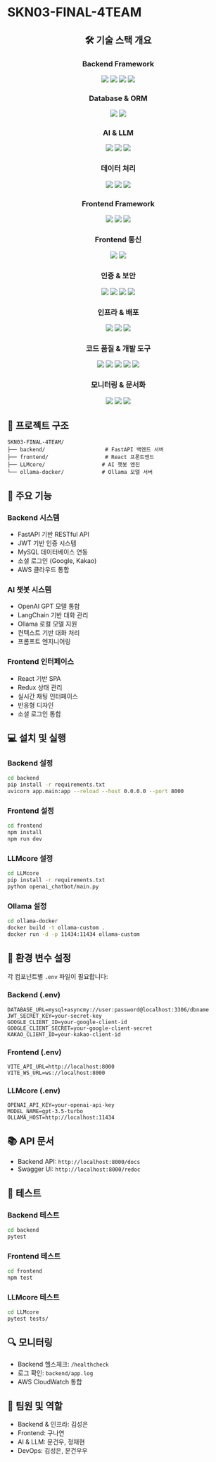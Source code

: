 # SKN03-FINAL-4TEAM

<div align="center">
  <h2>🛠 기술 스택 개요</h2>
  
  <h3>Backend Framework</h3>
  <img src="https://img.shields.io/badge/FastAPI-009688?style=for-the-badge&logo=FastAPI&logoColor=white">
  <img src="https://img.shields.io/badge/Python-3776AB?style=for-the-badge&logo=Python&logoColor=white">
  <img src="https://img.shields.io/badge/Pydantic-E92063?style=for-the-badge&logo=Pydantic&logoColor=white">
  <img src="https://img.shields.io/badge/Uvicorn-4051B5?style=for-the-badge&logo=Uvicorn&logoColor=white">
  <br>
  
  <h3>Database & ORM</h3>
  <img src="https://img.shields.io/badge/MySQL-4479A1?style=for-the-badge&logo=MySQL&logoColor=white">
  <img src="https://img.shields.io/badge/SQLAlchemy-D71F00?style=for-the-badge&logo=SQLAlchemy&logoColor=white">
  <br>
  
  <h3>AI & LLM</h3>
  <img src="https://img.shields.io/badge/OpenAI-412991?style=for-the-badge&logo=OpenAI&logoColor=white">
  <img src="https://img.shields.io/badge/LangChain-339933?style=for-the-badge&logo=Chain&logoColor=white">
  <img src="https://img.shields.io/badge/Ollama-FF4B4B?style=for-the-badge&logo=Ollama&logoColor=white">
  <br>
  
  <h3>데이터 처리</h3>
  <img src="https://img.shields.io/badge/FAISS-00ADD8?style=for-the-badge&logo=Meta&logoColor=white">
  <img src="https://img.shields.io/badge/NumPy-013243?style=for-the-badge&logo=NumPy&logoColor=white">
  <img src="https://img.shields.io/badge/Pandas-150458?style=for-the-badge&logo=Pandas&logoColor=white">
  <br>
  
  <h3>Frontend Framework</h3>
  <img src="https://img.shields.io/badge/React-61DAFB?style=for-the-badge&logo=React&logoColor=black">
  <img src="https://img.shields.io/badge/Redux-764ABC?style=for-the-badge&logo=Redux&logoColor=white">
  <img src="https://img.shields.io/badge/React_Query-FF4154?style=for-the-badge&logo=React-Query&logoColor=white">
  <br>
  
  <h3>Frontend 통신</h3>
  <img src="https://img.shields.io/badge/Axios-5A29E4?style=for-the-badge&logo=Axios&logoColor=white">
  <img src="https://img.shields.io/badge/Socket.io-010101?style=for-the-badge&logo=Socket.io&logoColor=white">
  <br>
  
  <h3>인증 & 보안</h3>
  <img src="https://img.shields.io/badge/Google_OAuth-4285F4?style=for-the-badge&logo=Google&logoColor=white">
  <img src="https://img.shields.io/badge/Kakao_OAuth-FFCD00?style=for-the-badge&logo=Kakao&logoColor=black">
  <img src="https://img.shields.io/badge/JWT-000000?style=for-the-badge&logo=JSON%20web%20tokens&logoColor=white">
  <img src="https://img.shields.io/badge/Passlib-000000?style=for-the-badge&logo=Python&logoColor=white">
  <br>
  
  <h3>인프라 & 배포</h3>
  <img src="https://img.shields.io/badge/Amazon_AWS-232F3E?style=for-the-badge&logo=Amazon-AWS&logoColor=white">
  <img src="https://img.shields.io/badge/AWS_CodeBuild-FF9900?style=for-the-badge&logo=Amazon-AWS&logoColor=white">
  <img src="https://img.shields.io/badge/Docker-2496ED?style=for-the-badge&logo=Docker&logoColor=white">
  <br>
  
  <h3>코드 품질 & 개발 도구</h3>
  <img src="https://img.shields.io/badge/PyTest-0A9EDC?style=for-the-badge&logo=PyTest&logoColor=white">
  <img src="https://img.shields.io/badge/ESLint-4B32C3?style=for-the-badge&logo=ESLint&logoColor=white">
  <img src="https://img.shields.io/badge/Prettier-F7B93E?style=for-the-badge&logo=Prettier&logoColor=black">
  <img src="https://img.shields.io/badge/Git-F05032?style=for-the-badge&logo=Git&logoColor=white">
  <img src="https://img.shields.io/badge/GitHub-181717?style=for-the-badge&logo=GitHub&logoColor=white">
  <br>
  
  <h3>모니터링 & 문서화</h3>
  <img src="https://img.shields.io/badge/CloudWatch-FF4F8B?style=for-the-badge&logo=Amazon-AWS&logoColor=white">
  <img src="https://img.shields.io/badge/Loguru-00ADD8?style=for-the-badge&logo=Python&logoColor=white">
  <img src="https://img.shields.io/badge/Swagger-85EA2D?style=for-the-badge&logo=Swagger&logoColor=black">
</div>

## 📁 프로젝트 구조

```
SKN03-FINAL-4TEAM/
├── backend/                   # FastAPI 백엔드 서버
├── frontend/                  # React 프론트엔드
├── LLMcore/                  # AI 챗봇 엔진
└── ollama-docker/            # Ollama 모델 서버
```

## 🚀 주요 기능

### Backend 시스템
- FastAPI 기반 RESTful API
- JWT 기반 인증 시스템
- MySQL 데이터베이스 연동
- 소셜 로그인 (Google, Kakao)
- AWS 클라우드 통합

### AI 챗봇 시스템
- OpenAI GPT 모델 통합
- LangChain 기반 대화 관리
- Ollama 로컬 모델 지원
- 컨텍스트 기반 대화 처리
- 프롬프트 엔지니어링

### Frontend 인터페이스
- React 기반 SPA
- Redux 상태 관리
- 실시간 채팅 인터페이스
- 반응형 디자인
- 소셜 로그인 통합

## 💻 설치 및 실행

### Backend 설정
```bash
cd backend
pip install -r requirements.txt
uvicorn app.main:app --reload --host 0.0.0.0 --port 8000
```

### Frontend 설정
```bash
cd frontend
npm install
npm run dev
```

### LLMcore 설정
```bash
cd LLMcore
pip install -r requirements.txt
python openai_chatbot/main.py
```

### Ollama 설정
```bash
cd ollama-docker
docker build -t ollama-custom .
docker run -d -p 11434:11434 ollama-custom
```

## 🔧 환경 변수 설정

각 컴포넌트별 `.env` 파일이 필요합니다:

### Backend (.env)
```env
DATABASE_URL=mysql+asyncmy://user:password@localhost:3306/dbname
JWT_SECRET_KEY=your-secret-key
GOOGLE_CLIENT_ID=your-google-client-id
GOOGLE_CLIENT_SECRET=your-google-client-secret
KAKAO_CLIENT_ID=your-kakao-client-id
```

### Frontend (.env)
```env
VITE_API_URL=http://localhost:8000
VITE_WS_URL=ws://localhost:8000
```

### LLMcore (.env)
```env
OPENAI_API_KEY=your-openai-api-key
MODEL_NAME=gpt-3.5-turbo
OLLAMA_HOST=http://localhost:11434
```

## 📚 API 문서
- Backend API: `http://localhost:8000/docs`
- Swagger UI: `http://localhost:8000/redoc`

## 🧪 테스트

### Backend 테스트
```bash
cd backend
pytest
```

### Frontend 테스트
```bash
cd frontend
npm test
```

### LLMcore 테스트
```bash
cd LLMcore
pytest tests/
```

## 🔍 모니터링
- Backend 헬스체크: `/healthcheck`
- 로그 확인: `backend/app.log`
- AWS CloudWatch 통합

## 👥 팀원 및 역할
- Backend & 인프라: 김성은
- Frontend: 구나연
- AI & LLM: 문건우, 정재현
- DevOps: 김성은, 문건우우
